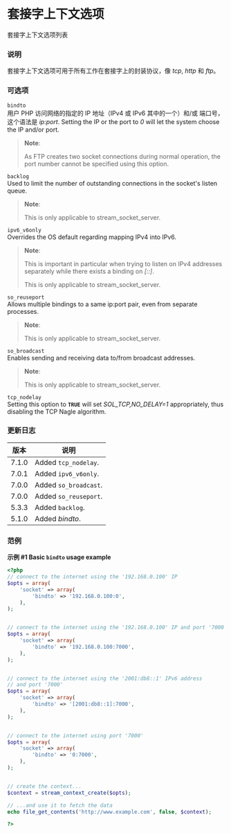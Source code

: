 套接字上下文选项
================

套接字上下文选项列表

### 说明

套接字上下文选项可用于所有工作在套接字上的封装协议，像 *tcp*, *http* 和
*ftp*。

### 可选项

`bindto`  
用户 PHP 访问网络的指定的 IP 地址（IPv4 或 IPv6 其中的一个）和/或
端口号，这个语法是 *ip:port*. Setting the IP or the port to *0* will let
the system choose the IP and/or port.

> **Note**:
>
> As FTP creates two socket connections during normal operation, the
> port number cannot be specified using this option.

`backlog`  
Used to limit the number of outstanding connections in the socket's
listen queue.

> **Note**:
>
> This is only applicable to <span
> class="function">stream\_socket\_server</span>.

`ipv6_v6only`  
Overrides the OS default regarding mapping IPv4 into IPv6.

> **Note**:
>
> This is important in particular when trying to listen on IPv4
> addresses separately while there exists a binding on *\[::\]*.
>
> This is only applicable to <span
> class="function">stream\_socket\_server</span>.

`so_reuseport`  
Allows multiple bindings to a same ip:port pair, even from separate
processes.

> **Note**:
>
> This is only applicable to <span
> class="function">stream\_socket\_server</span>.

`so_broadcast`  
Enables sending and receiving data to/from broadcast addresses.

> **Note**:
>
> This is only applicable to <span
> class="function">stream\_socket\_server</span>.

`tcp_nodelay`  
Setting this option to **`TRUE`** will set *SOL\_TCP,NO\_DELAY=1*
appropriately, thus disabling the TCP Nagle algorithm.

### 更新日志

| 版本  | 说明                  |
|-------|-----------------------|
| 7.1.0 | Added `tcp_nodelay`.  |
| 7.0.1 | Added `ipv6_v6only`.  |
| 7.0.0 | Added `so_broadcast`. |
| 7.0.0 | Added `so_reuseport`. |
| 5.3.3 | Added `backlog`.      |
| 5.1.0 | Added *bindto*.       |

### 范例

**示例 \#1 Basic `bindto` usage example**

``` php
<?php
// connect to the internet using the '192.168.0.100' IP
$opts = array(
    'socket' => array(
        'bindto' => '192.168.0.100:0',
    ),
);


// connect to the internet using the '192.168.0.100' IP and port '7000'
$opts = array(
    'socket' => array(
        'bindto' => '192.168.0.100:7000',
    ),
);


// connect to the internet using the '2001:db8::1' IPv6 address
// and port '7000'
$opts = array(
    'socket' => array(
        'bindto' => '[2001:db8::1]:7000',
    ),
);


// connect to the internet using port '7000'
$opts = array(
    'socket' => array(
        'bindto' => '0:7000',
    ),
);


// create the context...
$context = stream_context_create($opts);

// ...and use it to fetch the data
echo file_get_contents('http://www.example.com', false, $context);

?>
```
